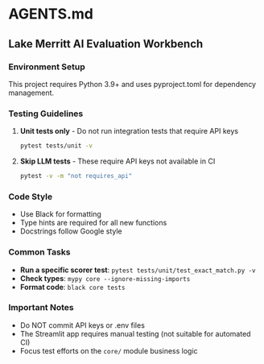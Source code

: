 # AGENTS.md

## Lake Merritt AI Evaluation Workbench

### Environment Setup
This project requires Python 3.9+ and uses pyproject.toml for dependency management.

### Testing Guidelines
1. **Unit tests only** - Do not run integration tests that require API keys
   ```bash
   pytest tests/unit -v
   ```

2. **Skip LLM tests** - These require API keys not available in CI
   ```bash
   pytest -v -m "not requires_api"
   ```

### Code Style
- Use Black for formatting
- Type hints are required for all new functions
- Docstrings follow Google style

### Common Tasks
- **Run a specific scorer test**: `pytest tests/unit/test_exact_match.py -v`
- **Check types**: `mypy core --ignore-missing-imports`
- **Format code**: `black core tests`

### Important Notes
- Do NOT commit API keys or .env files
- The Streamlit app requires manual testing (not suitable for automated CI)
- Focus test efforts on the `core/` module business logic
